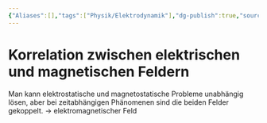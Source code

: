 ```yaml
---
{"Aliases":[],"tags":["Physik/Elektrodynamik"],"dg-publish":true,"source":[["Nolting2013_Book_GrundkursTheoretischePhysik3.pdf"|"Nolting2013_Book_GrundkursTheoretischePhysik3.pdf"]],"permalink":"/02-all-notes/korrelation-zwischen-elektrischen-und-magnetischen-feldern/","dgHomeLink":true,"dgPassFrontmatter":true}
---
```


# Korrelation zwischen elektrischen und magnetischen Feldern
Man kann elektrostatische und magnetostatische Probleme unabhängig lösen, aber bei zeitabhängigen Phänomenen sind die beiden Felder gekoppelt.  -> elektromagnetischer Feld